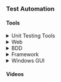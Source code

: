 ### Test Automation

#### Tools
<details>
<summary>Unit Testing Tools</summary>

* [JUnit](https://junit.org/junit5/) - JUnit is a simple framework to write repeatable tests. It is an instance of the xUnit architecture for unit testing frameworks.
* [TestNG](http://testng.org/) - TestNG is a testing framework inspired from JUnit and NUnit.
* [Sunshine](https://github.com/tatools/sunshine/)
</details>

<details>
<summary>Web</summary>

* [WebDriver](https://www.selenium.dev/documentation/en/webdriver/) - WebDriver drives a browser natively, as a user would, either locally or on a remote machine using the Selenium server.
* [Selenide](https://github.com/selenide/selenide) - Selenide is a framework for writing easy*to*read and easy*to*maintain automated tests in Java.
* [Spock](http://spockframework.org/) - Spock is a testing and specification framework for Java and Groovy applications.
</details>

<details>
<summary>BDD</summary>

* [JBehave](https://jbehave.org/) - JBehave is a framework for Behaviour-Driven Development (BDD).
* [Serenity BDD](http://www.thucydides.info/#/) - Serenity BDD helps you write cleaner and more maintainable automated acceptance and regression tests faster.
* [Cucumber](https://cucumber.io/) - Open source executable specifications in any modern development stack.
 [Cuke4Nuke](https://github.com/richardlawrence/Cuke4Nuke) - Cucumber support in .NET.
</details>

<details>
<summary>Framework</summary>

* [Robot Framework](https://robotframework.org/#examples) - Open source automation framework.
</details>

<details>
<summary>Windows GUI</summary>

* [AutoIT](https://www.autoitscript.com/site/autoit/) - BASIC-like scripting language designed for automating the Windows GUI and general scripting.
* [Ranorex](https://www.ranorex.com/) - All in one test automation for desktop, web and mobile.
</details>

#### Videos